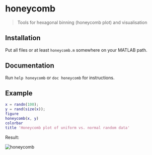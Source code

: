 # honeycomb
> Tools for hexagonal binning (honeycomb plot) and visualisation

## Installation
Put all files or at least `honeycomb.m` somewhere on your MATLAB path.

## Documentation
Run `help honeycomb` or `doc honeycomb` for instructions.

## Example
```matlab
x = randn(100);
y = rand(size(x));
figure
honeycomb(x, y)
colorbar
title 'Honeycomb plot of uniform vs. normal random data'
```

Result:

![honeycomb](https://cloud.githubusercontent.com/assets/19374736/24495979/3f70f6f6-1537-11e7-8203-523ae248bffa.png)
